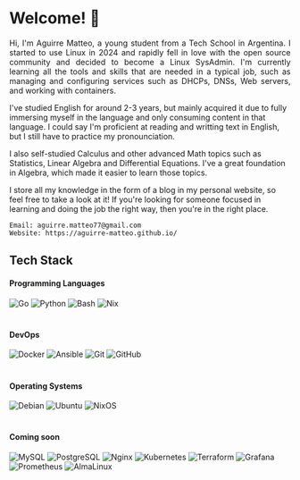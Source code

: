 # Welcome! 👋
<p align="justify">
Hi, I'm Aguirre Matteo, a young student from a Tech School in Argentina.
I started to use Linux in 2024 and rapidly fell in love with the open source
community and decided to become a Linux SysAdmin. I'm currently learning all
the tools and skills that are needed in a typical job, such as managing and 
configuring services such as DHCPs, DNSs, Web servers, and working with containers.

I've studied English for around 2-3 years, but mainly acquired it due to fully
immersing myself in the language and only consuming content in that language.
I could say I'm proficient at reading and writting text in English, but I still
have to practice my pronounciation.

I also self-studied Calculus and other advanced Math topics such as Statistics,
Linear Algebra and Differential Equations. I've a great foundation in Algebra,
which made it easier to learn those topics.

I store all my knowledge in the form of a blog in my personal website, so feel free to take a look at it! If you're looking for
someone focused in learning and doing the job the right way, then you're in
the right place.
</p>

```
Email: aguirre.matteo77@gmail.com
Website: https://aguirre-matteo.github.io/
```

## Tech Stack
#### Programming Languages
![Go](https://img.shields.io/badge/Go-black?style=for-the-badge&logo=go&logoColor=%23ffffff&color=%2300ACD7)
![Python](https://img.shields.io/badge/Python-black?style=for-the-badge&logo=python&logoColor=%23ffffff&color=%23316A98)
![Bash](https://img.shields.io/badge/Bash-black?style=for-the-badge&logo=gnubash&logoColor=%23ffffff&color=%232C3539)
![Nix](https://img.shields.io/badge/Nix-black?style=for-the-badge&logo=nixos&logoColor=%23ffffff&color=%235277C3)

#

#### DevOps
![Docker](https://img.shields.io/badge/Docker-black?style=for-the-badge&logo=docker&logoColor=%23ffffff&color=%230092E6)
![Ansible](https://img.shields.io/badge/Ansible-black?style=for-the-badge&logo=ansible&logoColor=%23ffffff&color=%23CC0000)
![Git](https://img.shields.io/badge/Git-black?style=for-the-badge&logo=git&logoColor=%23ffffff&color=%23F05133)
![GitHub](https://img.shields.io/badge/GitHub-black?style=for-the-badge&logo=github&logoColor=%23ffffff&color=%23000000)

#

#### Operating Systems
![Debian](https://img.shields.io/badge/Debian-black?style=for-the-badge&logo=debian&logoColor=%23ffffff&color=%23D60751)
![Ubuntu](https://img.shields.io/badge/Ubuntu-black?style=for-the-badge&logo=ubuntu&logoColor=%23ffffff&color=%23DE460C)
![NixOS](https://img.shields.io/badge/NixOS-black?style=for-the-badge&logo=nixos&logoColor=%23ffffff&color=%235277C3)

#

#### Coming soon
![MySQL](https://img.shields.io/badge/MySQL-black?style=for-the-badge&logo=mysql&logoColor=%23ffffff&color=%23016089)
![PostgreSQL](https://img.shields.io/badge/PostgreSQL-black?style=for-the-badge&logo=postgresql&logoColor=%23ffffff&color=%232F6091)
![Nginx](https://img.shields.io/badge/Nginx-black?style=for-the-badge&logo=nginx&logoColor=%23ffffff&color=%23009900)
![Kubernetes](https://img.shields.io/badge/Kubernetes-black?style=for-the-badge&logo=kubernetes&logoColor=%23ffffff&color=%23306BE6)
![Terraform](https://img.shields.io/badge/Terraform-black?style=for-the-badge&logo=terraform&logoColor=%23ffffff&color=%235C4EE5)
![Grafana](https://img.shields.io/badge/Grafana-black?style=for-the-badge&logo=grafana&logoColor=%23ffffff&color=%23ED6E2C)
![Prometheus](https://img.shields.io/badge/Prometheus-black?style=for-the-badge&logo=prometheus&logoColor=%23ffffff&color=%23E75128)
![AlmaLinux](https://img.shields.io/badge/AlmaLinux-black?style=for-the-badge&logo=almalinux&logoColor=%23ffffff&color=%2300245E)

#
